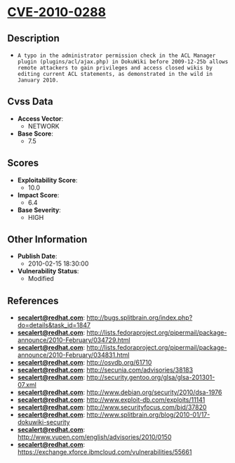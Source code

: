 
# [CVE-2010-0288](http://bugs.splitbrain.org/index.php?do=details&task_id=1847)

## Description

- `A typo in the administrator permission check in the ACL Manager plugin (plugins/acl/ajax.php) in DokuWiki before 2009-12-25b allows remote attackers to gain privileges and access closed wikis by editing current ACL statements, as demonstrated in the wild in January 2010.`

## Cvss Data

- **Access Vector**:
  - NETWORK
- **Base Score**:
  - 7.5

## Scores

- **Exploitability Score**:
  - 10.0
- **Impact Score**:
  - 6.4
- **Base Severity**:
  - HIGH

## Other Information

- **Publish Date**:
  - 2010-02-15 18:30:00
- **Vulnerability Status**:
  - Modified

## References

- **secalert@redhat.com**: http://bugs.splitbrain.org/index.php?do=details&task_id=1847
- **secalert@redhat.com**: http://lists.fedoraproject.org/pipermail/package-announce/2010-February/034729.html
- **secalert@redhat.com**: http://lists.fedoraproject.org/pipermail/package-announce/2010-February/034831.html
- **secalert@redhat.com**: http://osvdb.org/61710
- **secalert@redhat.com**: http://secunia.com/advisories/38183
- **secalert@redhat.com**: http://security.gentoo.org/glsa/glsa-201301-07.xml
- **secalert@redhat.com**: http://www.debian.org/security/2010/dsa-1976
- **secalert@redhat.com**: http://www.exploit-db.com/exploits/11141
- **secalert@redhat.com**: http://www.securityfocus.com/bid/37820
- **secalert@redhat.com**: http://www.splitbrain.org/blog/2010-01/17-dokuwiki-security
- **secalert@redhat.com**: http://www.vupen.com/english/advisories/2010/0150
- **secalert@redhat.com**: https://exchange.xforce.ibmcloud.com/vulnerabilities/55661
